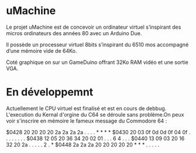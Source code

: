 # uMachine
Le projet uMachine est de concevoir un ordinateur virtuel s’inspirant des micros ordinateurs des années 80 avec un Arduino Due. 

Il possède un processeur virtuel 8bits s’inspirant du 6510 mos accompagné d’une mémoire vide de 64Ko.

Coté graphique on sur un GameDuino offrant  32Ko RAM vidéo et une sortie VGA. 

# En développemnt
Actuellement le CPU virtuel est finalisé et est en cours de debbug. L'execution du Kernal d'orgine du C64 se déroule sans problème.On peux voir s'inscrire en mémoire le fameux message du Commodore 64 : 

$0428 20 20 20 20 2a 2a 2a 2a . . . . * * * * 
$0430 20 03 0f 0d 0d 0f 04 0f . . . . . . . . 
$0438 12 05 20 36 34 20 02 01 . . . 6 4 . . . 
$0440 13 09 03 20 16 32 20 2a . . . . . 2 . * 
$0448 2a 2a 2a 20 20 20 20 20 * * * . . . . .
